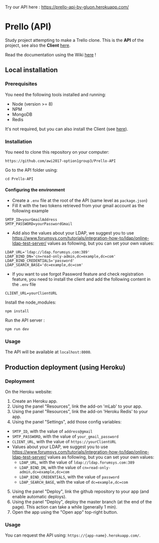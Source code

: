 Try our API here : https://prello-api-by-gluon.herokuapp.com/

# Prello (API)

Study project attempting to make a Trello clone. 
This is the **API** of the project, see also the **Client** [here](https://github.com/awi2017-option1group3/Prello-Client).

Read the documentation using the Wiki [here](https://github.com/awi2017-option1group3/Prello-API/wiki) !

## Local installation

### Prerequisites

You need the following tools installed and running:
- Node (version >= 8)
- NPM
- MongoDB
- Redis

It's not required, but you can also install the Client (see [here](https://github.com/awi2017-option1group3/Prello-Client)).

### Installation

You need to clone this repository on your computer:

`https://github.com/awi2017-option1group3/Prello-API`

Go to the API folder using:

`cd Prello-API`

#### Configuring the environment

* Create a `.env` file at the root of the API (same level as `package.json`)
* Fill it with the two tokens retrieved from your gmail account as the following example
```env
SMTP_ID=yourGmailAddress
SMTP_PASSWORD=yourPasswordGmail
```
* Add also the values about your LDAP, we suggest you to use https://www.forumsys.com/tutorials/integration-how-to/ldap/online-ldap-test-server/ values as following, but you can set your own values:
```env
LDAP_URL='ldap://ldap.forumsys.com:389'
LDAP_BIND_DN='cn=read-only-admin,dc=example,dc=com'
LDAP_BIND_CREDENTIALS='password'
LDAP_SEARCH_BASE='dc=example,dc=com'
```
* If you want to use forgot Password feature and check registration feature, you need to install the client and add the following content in the `.env` file 
```env
CLIENT_URL=yourClientURL
```

Install the node_modules:

`npm install`

Run the API server :

`npm run dev`

### Usage

The API will be available at `localhost:8000`.

## Production deployment (using Heroku) 

### Deployment

On the Heroku website:

1. Create an Heroku app.
2. Using the panel "Resources", link the add-on 'mLab' to your app.
3. Using the panel "Resources", link the add-on 'Heroku Redis' to your app.
4. Using the panel "Settings", add those config variables:
 * `SMTP_ID`, with the value of `address@gmail`
 * `SMTP_PASSWORD`, with the value of `your_gmail_password`
 * `CLIENT_URL`, with the value of `https://yourClientURL`
 * Values about your LDAP, we suggest you to use https://www.forumsys.com/tutorials/integration-how-to/ldap/online-ldap-test-server/ values as following, but you can set your own values:
   * `LDAP_URL`, with the value of `ldap://ldap.forumsys.com:389`
   * `LDAP_BIND_DN`, with the value of `cn=read-only-admin,dc=example,dc=com`
   * `LDAP_BIND_CREDENTIALS`, with the value of `password`
   * `LDAP_SEARCH_BASE`, with the value of `dc=example,dc=com`
5. Using the panel "Deploy", link the github repository to your app (and enable automatic deploys).
6. Using the panel "Deploy", deploy the master branch (at the end of the page). This action can take a while (generally 1 min).
7. Open the app using the "Open app" top-right button.

### Usage

You can request the API using: `https://{app-name}.herokuapp.com/`.
